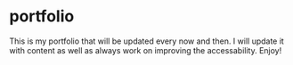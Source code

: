 # portfolio

This is my portfolio that will be updated every now and then. I will update it with content as well as always work on improving the accessability. Enjoy! 